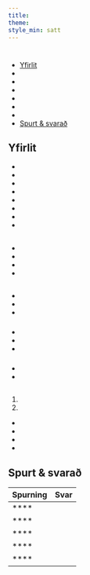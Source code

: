 ```yaml
---
title:
theme:
style_min: satt
---
```

# 

## 

* [Yfirlit]()
* []()
* []()
* []()
* []()
* []()
* []()
* [Spurt & svarað]()

<a id="overview"></a>

## Yfirlit





* 
* 
* 
* 
* 
* 
* 
* 

<a id="newcourses"></a>

## 





* 
* 
* 
* 

<a id="circletime"></a>

## 





### 

* 
* 
* 

### 

* 
* 
* 

### 

* 
* 

<a id="scaffolding"></a>

## 





1. 
2. 









* 
* 
* 
* 

<a id="unplugged"></a>

## 

<a id="endofcourse"></a>

## 

<a id="conclusion"></a>

## 

<a id="faq"></a>

## Spurt & svarað

| Spurning | Svar |
| -------- | ---- |
| ****     |      |
| ****     |      |
| ****     |      |
| ****     |      |
| ****     |      |